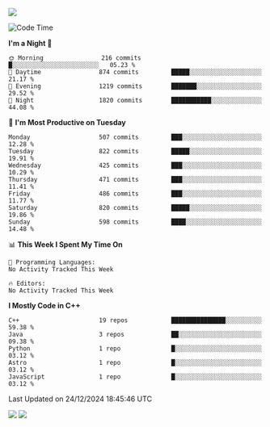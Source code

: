 ![](https://komarev.com/ghpvc/?username=lilpidgey&color=red)
<!--START_SECTION:waka-->
![Code Time](http://img.shields.io/badge/Code%20Time-1%2C491%20hrs%2018%20mins-blue)

**I'm a Night 🦉** 

```text
🌞 Morning                216 commits         █░░░░░░░░░░░░░░░░░░░░░░░░   05.23 % 
🌆 Daytime                874 commits         █████░░░░░░░░░░░░░░░░░░░░   21.17 % 
🌃 Evening                1219 commits        ███████░░░░░░░░░░░░░░░░░░   29.52 % 
🌙 Night                  1820 commits        ███████████░░░░░░░░░░░░░░   44.08 % 
```
📅 **I'm Most Productive on Tuesday** 

```text
Monday                   507 commits         ███░░░░░░░░░░░░░░░░░░░░░░   12.28 % 
Tuesday                  822 commits         █████░░░░░░░░░░░░░░░░░░░░   19.91 % 
Wednesday                425 commits         ███░░░░░░░░░░░░░░░░░░░░░░   10.29 % 
Thursday                 471 commits         ███░░░░░░░░░░░░░░░░░░░░░░   11.41 % 
Friday                   486 commits         ███░░░░░░░░░░░░░░░░░░░░░░   11.77 % 
Saturday                 820 commits         █████░░░░░░░░░░░░░░░░░░░░   19.86 % 
Sunday                   598 commits         ████░░░░░░░░░░░░░░░░░░░░░   14.48 % 
```


📊 **This Week I Spent My Time On** 

```text
💬 Programming Languages: 
No Activity Tracked This Week

🔥 Editors: 
No Activity Tracked This Week
```

**I Mostly Code in C++** 

```text
C++                      19 repos            ███████████████░░░░░░░░░░   59.38 % 
Java                     3 repos             ██░░░░░░░░░░░░░░░░░░░░░░░   09.38 % 
Python                   1 repo              █░░░░░░░░░░░░░░░░░░░░░░░░   03.12 % 
Astro                    1 repo              █░░░░░░░░░░░░░░░░░░░░░░░░   03.12 % 
JavaScript               1 repo              █░░░░░░░░░░░░░░░░░░░░░░░░   03.12 % 
```




 Last Updated on 24/12/2024 18:45:46 UTC
<!--END_SECTION:waka-->
![](https://hit.yhype.me/github/profile?user_id=42968544)
![](https://komarev.com/ghpvc/?lilpidgey)
